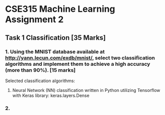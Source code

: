 # CSE315 Machine Learning Assignment 2

## Task 1 Classification [35 Marks]

### 1. Using the MNIST database available at http://yann.lecun.com/exdb/mnist/, select two classification algorithms and implement them to achieve a high accuracy (more than 90%). [15 marks]
Selected classification algorithms:
1. Neural Network (NN) classification written in Python utilizing Tensorflow with Keras library: keras.layers.Dense


### 2.